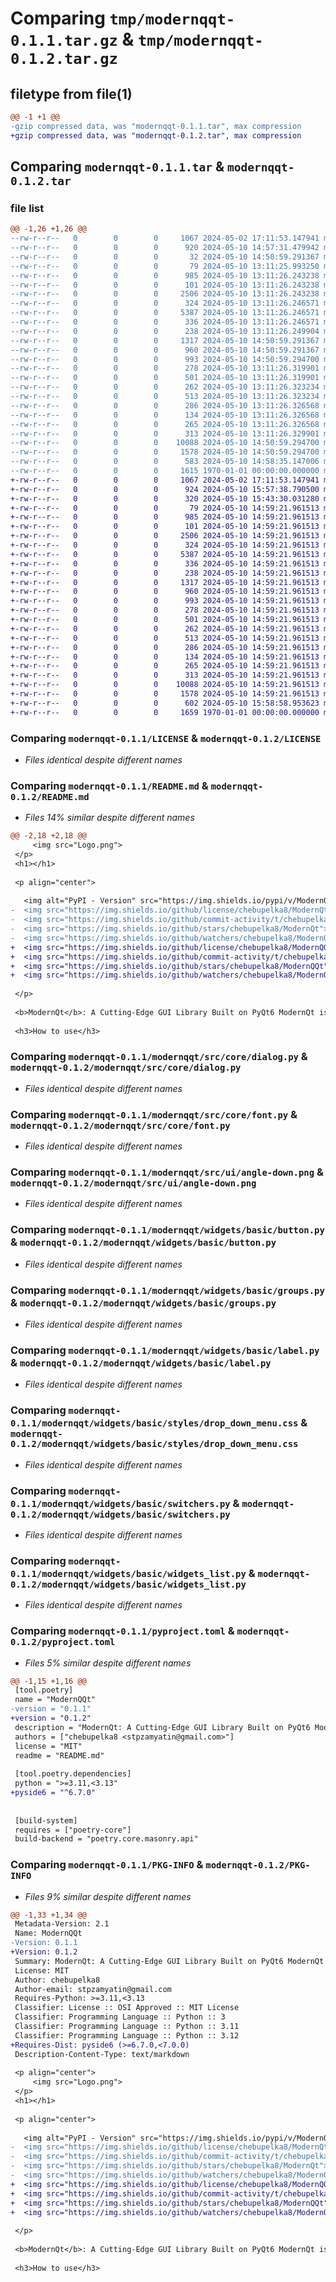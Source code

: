 # Comparing `tmp/modernqqt-0.1.1.tar.gz` & `tmp/modernqqt-0.1.2.tar.gz`

## filetype from file(1)

```diff
@@ -1 +1 @@
-gzip compressed data, was "modernqqt-0.1.1.tar", max compression
+gzip compressed data, was "modernqqt-0.1.2.tar", max compression
```

## Comparing `modernqqt-0.1.1.tar` & `modernqqt-0.1.2.tar`

### file list

```diff
@@ -1,26 +1,26 @@
--rw-r--r--   0        0        0     1067 2024-05-02 17:11:53.147941 modernqqt-0.1.1/LICENSE
--rw-r--r--   0        0        0      920 2024-05-10 14:57:31.479942 modernqqt-0.1.1/README.md
--rw-r--r--   0        0        0       32 2024-05-10 14:50:59.291367 modernqqt-0.1.1/modernqqt/__init__.py
--rw-r--r--   0        0        0       79 2024-05-10 13:11:25.993250 modernqqt-0.1.1/modernqqt/src/core/__init__.py
--rw-r--r--   0        0        0      985 2024-05-10 13:11:26.243238 modernqqt-0.1.1/modernqqt/src/core/dialog.py
--rw-r--r--   0        0        0      101 2024-05-10 13:11:26.243238 modernqqt-0.1.1/modernqqt/src/core/exceptions.py
--rw-r--r--   0        0        0     2506 2024-05-10 13:11:26.243238 modernqqt-0.1.1/modernqqt/src/core/font.py
--rw-r--r--   0        0        0      324 2024-05-10 13:11:26.246571 modernqqt-0.1.1/modernqqt/src/core/load.py
--rw-r--r--   0        0        0     5387 2024-05-10 13:11:26.246571 modernqqt-0.1.1/modernqqt/src/ui/angle-down.png
--rw-r--r--   0        0        0      336 2024-05-10 13:11:26.246571 modernqqt-0.1.1/modernqqt/src/ui/angle-down.svg
--rw-r--r--   0        0        0      238 2024-05-10 13:11:26.249904 modernqqt-0.1.1/modernqqt/widgets/__init__.py
--rw-r--r--   0        0        0     1317 2024-05-10 14:50:59.291367 modernqqt-0.1.1/modernqqt/widgets/basic/button.py
--rw-r--r--   0        0        0      960 2024-05-10 14:50:59.291367 modernqqt-0.1.1/modernqqt/widgets/basic/groups.py
--rw-r--r--   0        0        0      993 2024-05-10 14:50:59.294700 modernqqt-0.1.1/modernqqt/widgets/basic/label.py
--rw-r--r--   0        0        0      278 2024-05-10 13:11:26.319901 modernqqt-0.1.1/modernqqt/widgets/basic/styles/button.css
--rw-r--r--   0        0        0      501 2024-05-10 13:11:26.319901 modernqqt-0.1.1/modernqqt/widgets/basic/styles/check_box.css
--rw-r--r--   0        0        0      262 2024-05-10 13:11:26.323234 modernqqt-0.1.1/modernqqt/widgets/basic/styles/digital_entry.css
--rw-r--r--   0        0        0      513 2024-05-10 13:11:26.323234 modernqqt-0.1.1/modernqqt/widgets/basic/styles/drop_down_menu.css
--rw-r--r--   0        0        0      286 2024-05-10 13:11:26.326568 modernqqt-0.1.1/modernqqt/widgets/basic/styles/entry.css
--rw-r--r--   0        0        0      134 2024-05-10 13:11:26.326568 modernqqt-0.1.1/modernqqt/widgets/basic/styles/group_box.css
--rw-r--r--   0        0        0      265 2024-05-10 13:11:26.326568 modernqqt-0.1.1/modernqqt/widgets/basic/styles/radio_button.css
--rw-r--r--   0        0        0      313 2024-05-10 13:11:26.329901 modernqqt-0.1.1/modernqqt/widgets/basic/styles/widgets_list.css
--rw-r--r--   0        0        0    10088 2024-05-10 14:50:59.294700 modernqqt-0.1.1/modernqqt/widgets/basic/switchers.py
--rw-r--r--   0        0        0     1578 2024-05-10 14:50:59.294700 modernqqt-0.1.1/modernqqt/widgets/basic/widgets_list.py
--rw-r--r--   0        0        0      583 2024-05-10 14:58:35.147006 modernqqt-0.1.1/pyproject.toml
--rw-r--r--   0        0        0     1615 1970-01-01 00:00:00.000000 modernqqt-0.1.1/PKG-INFO
+-rw-r--r--   0        0        0     1067 2024-05-02 17:11:53.147941 modernqqt-0.1.2/LICENSE
+-rw-r--r--   0        0        0      924 2024-05-10 15:57:38.790500 modernqqt-0.1.2/README.md
+-rw-r--r--   0        0        0      320 2024-05-10 15:43:30.031280 modernqqt-0.1.2/modernqqt/__init__.py
+-rw-r--r--   0        0        0       79 2024-05-10 14:59:21.961513 modernqqt-0.1.2/modernqqt/src/core/__init__.py
+-rw-r--r--   0        0        0      985 2024-05-10 14:59:21.961513 modernqqt-0.1.2/modernqqt/src/core/dialog.py
+-rw-r--r--   0        0        0      101 2024-05-10 14:59:21.961513 modernqqt-0.1.2/modernqqt/src/core/exceptions.py
+-rw-r--r--   0        0        0     2506 2024-05-10 14:59:21.961513 modernqqt-0.1.2/modernqqt/src/core/font.py
+-rw-r--r--   0        0        0      324 2024-05-10 14:59:21.961513 modernqqt-0.1.2/modernqqt/src/core/load.py
+-rw-r--r--   0        0        0     5387 2024-05-10 14:59:21.961513 modernqqt-0.1.2/modernqqt/src/ui/angle-down.png
+-rw-r--r--   0        0        0      336 2024-05-10 14:59:21.961513 modernqqt-0.1.2/modernqqt/src/ui/angle-down.svg
+-rw-r--r--   0        0        0      238 2024-05-10 14:59:21.961513 modernqqt-0.1.2/modernqqt/widgets/__init__.py
+-rw-r--r--   0        0        0     1317 2024-05-10 14:59:21.961513 modernqqt-0.1.2/modernqqt/widgets/basic/button.py
+-rw-r--r--   0        0        0      960 2024-05-10 14:59:21.961513 modernqqt-0.1.2/modernqqt/widgets/basic/groups.py
+-rw-r--r--   0        0        0      993 2024-05-10 14:59:21.961513 modernqqt-0.1.2/modernqqt/widgets/basic/label.py
+-rw-r--r--   0        0        0      278 2024-05-10 14:59:21.961513 modernqqt-0.1.2/modernqqt/widgets/basic/styles/button.css
+-rw-r--r--   0        0        0      501 2024-05-10 14:59:21.961513 modernqqt-0.1.2/modernqqt/widgets/basic/styles/check_box.css
+-rw-r--r--   0        0        0      262 2024-05-10 14:59:21.961513 modernqqt-0.1.2/modernqqt/widgets/basic/styles/digital_entry.css
+-rw-r--r--   0        0        0      513 2024-05-10 14:59:21.961513 modernqqt-0.1.2/modernqqt/widgets/basic/styles/drop_down_menu.css
+-rw-r--r--   0        0        0      286 2024-05-10 14:59:21.961513 modernqqt-0.1.2/modernqqt/widgets/basic/styles/entry.css
+-rw-r--r--   0        0        0      134 2024-05-10 14:59:21.961513 modernqqt-0.1.2/modernqqt/widgets/basic/styles/group_box.css
+-rw-r--r--   0        0        0      265 2024-05-10 14:59:21.961513 modernqqt-0.1.2/modernqqt/widgets/basic/styles/radio_button.css
+-rw-r--r--   0        0        0      313 2024-05-10 14:59:21.961513 modernqqt-0.1.2/modernqqt/widgets/basic/styles/widgets_list.css
+-rw-r--r--   0        0        0    10088 2024-05-10 14:59:21.961513 modernqqt-0.1.2/modernqqt/widgets/basic/switchers.py
+-rw-r--r--   0        0        0     1578 2024-05-10 14:59:21.961513 modernqqt-0.1.2/modernqqt/widgets/basic/widgets_list.py
+-rw-r--r--   0        0        0      602 2024-05-10 15:58:58.953623 modernqqt-0.1.2/pyproject.toml
+-rw-r--r--   0        0        0     1659 1970-01-01 00:00:00.000000 modernqqt-0.1.2/PKG-INFO
```

### Comparing `modernqqt-0.1.1/LICENSE` & `modernqqt-0.1.2/LICENSE`

 * *Files identical despite different names*

### Comparing `modernqqt-0.1.1/README.md` & `modernqqt-0.1.2/README.md`

 * *Files 14% similar despite different names*

```diff
@@ -2,18 +2,18 @@
     <img src="Logo.png">
 </p>
 <h1></h1>
 
 <p align="center">
 
   <img alt="PyPI - Version" src="https://img.shields.io/pypi/v/ModernQQt">
-  <img src="https://img.shields.io/github/license/chebupelka8/ModernQt">
-  <img src="https://img.shields.io/github/commit-activity/t/chebupelka8/ModernQt"> 
-  <img src="https://img.shields.io/github/stars/chebupelka8/ModernQt">
-  <img src="https://img.shields.io/github/watchers/chebupelka8/ModernQt">
+  <img src="https://img.shields.io/github/license/chebupelka8/ModernQQt">
+  <img src="https://img.shields.io/github/commit-activity/t/chebupelka8/ModernQQt"> 
+  <img src="https://img.shields.io/github/stars/chebupelka8/ModernQQt">
+  <img src="https://img.shields.io/github/watchers/chebupelka8/ModernQQt">
   
 </p>
 
 <b>ModernQt</b>: A Cutting-Edge GUI Library Built on PyQt6 ModernQt is a intuitive graphical user interface (GUI) library designed to simplify the development of modern, visually stunning, and highly functional applications. Built on the robust foundation of PyQt6. Now ModernQt is in development.
 
 <h3>How to use</h3>
```

### Comparing `modernqqt-0.1.1/modernqqt/src/core/dialog.py` & `modernqqt-0.1.2/modernqqt/src/core/dialog.py`

 * *Files identical despite different names*

### Comparing `modernqqt-0.1.1/modernqqt/src/core/font.py` & `modernqqt-0.1.2/modernqqt/src/core/font.py`

 * *Files identical despite different names*

### Comparing `modernqqt-0.1.1/modernqqt/src/ui/angle-down.png` & `modernqqt-0.1.2/modernqqt/src/ui/angle-down.png`

 * *Files identical despite different names*

### Comparing `modernqqt-0.1.1/modernqqt/widgets/basic/button.py` & `modernqqt-0.1.2/modernqqt/widgets/basic/button.py`

 * *Files identical despite different names*

### Comparing `modernqqt-0.1.1/modernqqt/widgets/basic/groups.py` & `modernqqt-0.1.2/modernqqt/widgets/basic/groups.py`

 * *Files identical despite different names*

### Comparing `modernqqt-0.1.1/modernqqt/widgets/basic/label.py` & `modernqqt-0.1.2/modernqqt/widgets/basic/label.py`

 * *Files identical despite different names*

### Comparing `modernqqt-0.1.1/modernqqt/widgets/basic/styles/drop_down_menu.css` & `modernqqt-0.1.2/modernqqt/widgets/basic/styles/drop_down_menu.css`

 * *Files identical despite different names*

### Comparing `modernqqt-0.1.1/modernqqt/widgets/basic/switchers.py` & `modernqqt-0.1.2/modernqqt/widgets/basic/switchers.py`

 * *Files identical despite different names*

### Comparing `modernqqt-0.1.1/modernqqt/widgets/basic/widgets_list.py` & `modernqqt-0.1.2/modernqqt/widgets/basic/widgets_list.py`

 * *Files identical despite different names*

### Comparing `modernqqt-0.1.1/pyproject.toml` & `modernqqt-0.1.2/pyproject.toml`

 * *Files 5% similar despite different names*

```diff
@@ -1,15 +1,16 @@
 [tool.poetry]
 name = "ModernQQt"
-version = "0.1.1"
+version = "0.1.2"
 description = "ModernQt: A Cutting-Edge GUI Library Built on PyQt6 ModernQt is a intuitive graphical user interface (GUI) library designed to simplify the development of modern, visually stunning, and highly functional applications. Built on the robust foundation of PyQt6. Now ModernQt is in development."
 authors = ["chebupelka8 <stpzamyatin@gmail.com>"]
 license = "MIT"
 readme = "README.md"
 
 [tool.poetry.dependencies]
 python = ">=3.11,<3.13"
+pyside6 = "^6.7.0"
 
 
 [build-system]
 requires = ["poetry-core"]
 build-backend = "poetry.core.masonry.api"
```

### Comparing `modernqqt-0.1.1/PKG-INFO` & `modernqqt-0.1.2/PKG-INFO`

 * *Files 9% similar despite different names*

```diff
@@ -1,33 +1,34 @@
 Metadata-Version: 2.1
 Name: ModernQQt
-Version: 0.1.1
+Version: 0.1.2
 Summary: ModernQt: A Cutting-Edge GUI Library Built on PyQt6 ModernQt is a intuitive graphical user interface (GUI) library designed to simplify the development of modern, visually stunning, and highly functional applications. Built on the robust foundation of PyQt6. Now ModernQt is in development.
 License: MIT
 Author: chebupelka8
 Author-email: stpzamyatin@gmail.com
 Requires-Python: >=3.11,<3.13
 Classifier: License :: OSI Approved :: MIT License
 Classifier: Programming Language :: Python :: 3
 Classifier: Programming Language :: Python :: 3.11
 Classifier: Programming Language :: Python :: 3.12
+Requires-Dist: pyside6 (>=6.7.0,<7.0.0)
 Description-Content-Type: text/markdown
 
 <p align="center">
     <img src="Logo.png">
 </p>
 <h1></h1>
 
 <p align="center">
 
   <img alt="PyPI - Version" src="https://img.shields.io/pypi/v/ModernQQt">
-  <img src="https://img.shields.io/github/license/chebupelka8/ModernQt">
-  <img src="https://img.shields.io/github/commit-activity/t/chebupelka8/ModernQt"> 
-  <img src="https://img.shields.io/github/stars/chebupelka8/ModernQt">
-  <img src="https://img.shields.io/github/watchers/chebupelka8/ModernQt">
+  <img src="https://img.shields.io/github/license/chebupelka8/ModernQQt">
+  <img src="https://img.shields.io/github/commit-activity/t/chebupelka8/ModernQQt"> 
+  <img src="https://img.shields.io/github/stars/chebupelka8/ModernQQt">
+  <img src="https://img.shields.io/github/watchers/chebupelka8/ModernQQt">
   
 </p>
 
 <b>ModernQt</b>: A Cutting-Edge GUI Library Built on PyQt6 ModernQt is a intuitive graphical user interface (GUI) library designed to simplify the development of modern, visually stunning, and highly functional applications. Built on the robust foundation of PyQt6. Now ModernQt is in development.
 
 <h3>How to use</h3>
```

